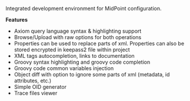 <!-- Plugin description -->
Integrated development environment for MidPoint configuration.

<b>Features</b>
<ul>
    <li>Axiom query language syntax & highlighting support</li>
    <li>Browse/Upload with raw options for both operations</li>
    <li>Properties can be used to replace parts of xml. Properties can also be stored encrypted in keepass2 file within project</li>
    <li>XML tags autocompletion, links to documentation</li>
    <li>Groovy syntax highlighting and groovy code completion</li>
    <li>Groovy code common variables injection</li>
    <li>Object diff with option to ignore some parts of xml (metadata, id attributes, etc.)</li>
    <li>Simple OID generator</li>
    <li>Trace files viewer</li>
</ul>
<!-- Plugin description end -->
